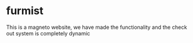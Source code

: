 # furmist
This is a magneto website, we have made the functionality and the check out system is completely dynamic
